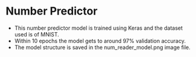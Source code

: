 # Number Predictor
- This number predictor model is trained using Keras and the dataset used is of MNIST. 
- Within 10 epochs the model gets to around 97% validation accuracy.
- The model structure is saved in the num_reader_model.png image file. 
